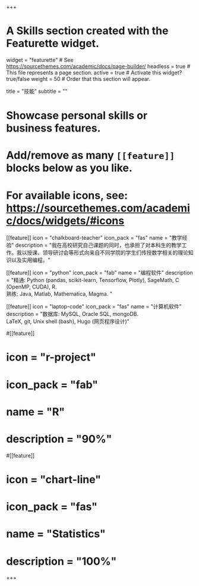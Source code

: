 +++
# A Skills section created with the Featurette widget.
widget = "featurette"  # See https://sourcethemes.com/academic/docs/page-builder/
headless = true  # This file represents a page section.
active = true  # Activate this widget? true/false
weight = 50  # Order that this section will appear.

title = "技能"
subtitle = ""

# Showcase personal skills or business features.
# Add/remove as many `[[feature]]` blocks below as you like.
# For available icons, see: https://sourcethemes.com/academic/docs/widgets/#icons

[[feature]]
  icon = "chalkboard-teacher"
  icon_pack = "fas"
  name = "教学经验"
  description = "我在高校研究自己课题的同时，也承担了对本科生的教学工作。我以授课、领导研讨会等形式向来自不同学院的学生们传授数学相关的理论知识以及实用编程。"

[[feature]]
  icon = "python"
  icon_pack = "fab"
  name = "编程软件"
  description = "精通: Python (pandas, scikit-learn, Tensorflow, Plotly), SageMath, C (OpenMP, CUDA), R. <br>熟练: Java, Matlab, Mathematica, Magma. "
  
[[feature]]
  icon = "laptop-code"
  icon_pack = "fas"
  name = "计算机软件"
  description = "数据库: MySQL, Oracle SQL, mongoDB. <br>LaTeX, git, Unix shell (bash), Hugo (网页程序设计)"
  
#[[feature]]
#  icon = "r-project"
#  icon_pack = "fab"
#  name = "R"
#  description = "90%"
  
#[[feature]]
#  icon = "chart-line"
#  icon_pack = "fas"
#  name = "Statistics"
#  description = "100%"  


+++
